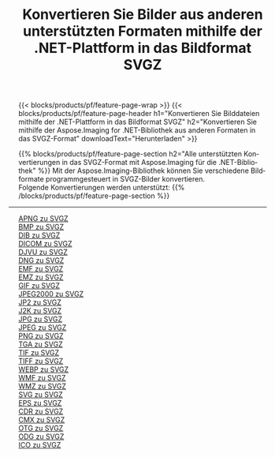 ﻿---
title: Konvertieren Sie Bilder aus anderen unterstützten Formaten mithilfe der .NET-Plattform in das Bildformat SVGZ 
weight: 3920
url: /de/net/conversion/to/svgz 
lang: de
langdirlevel: 2
locales: zh-hans,ja,it,ru,de,es,fr,nl,id,lt,pl,pt,vi,tr,ko,zh-hant,ar,hi,th,sv,cs,uk,he
description: Mit Aspose.Imaging für die .NET-Bibliothek ist es einfach, von anderen unterstützten Bildformaten in SVGZ zu konvertieren
---

{{< blocks/products/pf/feature-page-wrap >}}
{{< blocks/products/pf/feature-page-header h1="Konvertieren Sie Bilddateien mithilfe der .NET-Plattform in das Bildformat SVGZ" h2="Konvertieren Sie mithilfe der Aspose.Imaging for .NET-Bibliothek aus anderen Formaten in das SVGZ-Format" downloadText="Herunterladen" >}}


{{% blocks/products/pf/feature-page-section  h2="Alle unterstützten Konvertierungen in das SVGZ-Format mit Aspose.Imaging für die .NET-Bibliothek" %}}
Mit der Aspose.Imaging-Bibliothek können Sie verschiedene Bildformate programmgesteuert in SVGZ-Bilder konvertieren.
<br/>
Folgende Konvertierungen werden unterstützt:
{{% /blocks/products/pf/feature-page-section %}}
<div class="container-fluid productfamilypage bg-gray">
    <div class="convertypes bg-gray agp-content section">
        <div class="container">
		<hr style="margin-left:-20px;"/>
		<div class="row other-converters">
		    <div class='col-md-2 other-converter remove-lp remove-rp'><a href="/imaging/de/net/conversion/apng-to-svgz" >APNG zu SVGZ</a></div>
<div class='col-md-2 other-converter remove-lp remove-rp'><a href="/imaging/de/net/conversion/bmp-to-svgz" >BMP zu SVGZ</a></div>
<div class='col-md-2 other-converter remove-lp remove-rp'><a href="/imaging/de/net/conversion/dib-to-svgz" >DIB zu SVGZ</a></div>
<div class='col-md-2 other-converter remove-lp remove-rp'><a href="/imaging/de/net/conversion/dicom-to-svgz" >DICOM zu SVGZ</a></div>
<div class='col-md-2 other-converter remove-lp remove-rp'><a href="/imaging/de/net/conversion/djvu-to-svgz" >DJVU zu SVGZ</a></div>
<div class='col-md-2 other-converter remove-lp remove-rp'><a href="/imaging/de/net/conversion/dng-to-svgz" >DNG zu SVGZ</a></div>
<div class='col-md-2 other-converter remove-lp remove-rp'><a href="/imaging/de/net/conversion/emf-to-svgz" >EMF zu SVGZ</a></div>
<div class='col-md-2 other-converter remove-lp remove-rp'><a href="/imaging/de/net/conversion/emz-to-svgz" >EMZ zu SVGZ</a></div>
<div class='col-md-2 other-converter remove-lp remove-rp'><a href="/imaging/de/net/conversion/gif-to-svgz" >GIF zu SVGZ</a></div>
<div class='col-md-2 other-converter remove-lp remove-rp'><a href="/imaging/de/net/conversion/jpeg2000-to-svgz" >JPEG2000 zu SVGZ</a></div>
<div class='col-md-2 other-converter remove-lp remove-rp'><a href="/imaging/de/net/conversion/jp2-to-svgz" >JP2 zu SVGZ</a></div>
<div class='col-md-2 other-converter remove-lp remove-rp'><a href="/imaging/de/net/conversion/j2k-to-svgz" >J2K zu SVGZ</a></div>
<div class='col-md-2 other-converter remove-lp remove-rp'><a href="/imaging/de/net/conversion/jpg-to-svgz" >JPG zu SVGZ</a></div>
<div class='col-md-2 other-converter remove-lp remove-rp'><a href="/imaging/de/net/conversion/jpeg-to-svgz" >JPEG zu SVGZ</a></div>
<div class='col-md-2 other-converter remove-lp remove-rp'><a href="/imaging/de/net/conversion/png-to-svgz" >PNG zu SVGZ</a></div>
<div class='col-md-2 other-converter remove-lp remove-rp'><a href="/imaging/de/net/conversion/tga-to-svgz" >TGA zu SVGZ</a></div>
<div class='col-md-2 other-converter remove-lp remove-rp'><a href="/imaging/de/net/conversion/tif-to-svgz" >TIF zu SVGZ</a></div>
<div class='col-md-2 other-converter remove-lp remove-rp'><a href="/imaging/de/net/conversion/tiff-to-svgz" >TIFF zu SVGZ</a></div>
<div class='col-md-2 other-converter remove-lp remove-rp'><a href="/imaging/de/net/conversion/webp-to-svgz" >WEBP zu SVGZ</a></div>
<div class='col-md-2 other-converter remove-lp remove-rp'><a href="/imaging/de/net/conversion/wmf-to-svgz" >WMF zu SVGZ</a></div>
<div class='col-md-2 other-converter remove-lp remove-rp'><a href="/imaging/de/net/conversion/wmz-to-svgz" >WMZ zu SVGZ</a></div>
<div class='col-md-2 other-converter remove-lp remove-rp'><a href="/imaging/de/net/conversion/svg-to-svgz" >SVG zu SVGZ</a></div>
<div class='col-md-2 other-converter remove-lp remove-rp'><a href="/imaging/de/net/conversion/eps-to-svgz" >EPS zu SVGZ</a></div>
<div class='col-md-2 other-converter remove-lp remove-rp'><a href="/imaging/de/net/conversion/cdr-to-svgz" >CDR zu SVGZ</a></div>
<div class='col-md-2 other-converter remove-lp remove-rp'><a href="/imaging/de/net/conversion/cmx-to-svgz" >CMX zu SVGZ</a></div>
<div class='col-md-2 other-converter remove-lp remove-rp'><a href="/imaging/de/net/conversion/otg-to-svgz" >OTG zu SVGZ</a></div>
<div class='col-md-2 other-converter remove-lp remove-rp'><a href="/imaging/de/net/conversion/odg-to-svgz" >ODG zu SVGZ</a></div>
<div class='col-md-2 other-converter remove-lp remove-rp'><a href="/imaging/de/net/conversion/ico-to-svgz" >ICO zu SVGZ</a></div>
                </div>
        </div>
    </div>
</div>
<br/>

